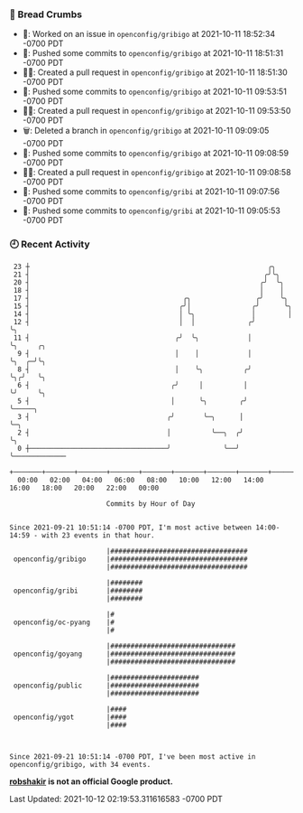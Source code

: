 ### 🍞 Bread Crumbs

 * 👀: Worked on an issue in `openconfig/gribigo` at 2021-10-11 18:52:34 -0700 PDT
 * 🚢: Pushed some commits to `openconfig/gribigo` at 2021-10-11 18:51:31 -0700 PDT
 * ✍🏼: Created a pull request in `openconfig/gribigo` at 2021-10-11 18:51:30 -0700 PDT
 * 🚢: Pushed some commits to `openconfig/gribigo` at 2021-10-11 09:53:51 -0700 PDT
 * ✍🏼: Created a pull request in `openconfig/gribigo` at 2021-10-11 09:53:50 -0700 PDT
 * 🗑: Deleted a branch in `openconfig/gribigo` at 2021-10-11 09:09:05 -0700 PDT
 * 🚢: Pushed some commits to `openconfig/gribigo` at 2021-10-11 09:08:59 -0700 PDT
 * ✍🏼: Created a pull request in `openconfig/gribigo` at 2021-10-11 09:08:58 -0700 PDT
 * 🚢: Pushed some commits to `openconfig/gribi` at 2021-10-11 09:07:56 -0700 PDT
 * 🚢: Pushed some commits to `openconfig/gribi` at 2021-10-11 09:05:53 -0700 PDT

### 🕘 Recent Activity
```
 23 ┼                                                           ╭╮
 21 ┤                                                          ╭╯╰╮
 20 ┤                                                         ╭╯  ╰╮
 18 ┤                                                         │    │
 17 ┤                                      ╭╮                ╭╯    ╰╮
 15 ┤                                     ╭╯│               ╭╯      ╰╮
 14 ┤                                     │ ╰╮              │        │
 12 ┤                                     │  │             ╭╯        ╰╮
 11 ┤                                    ╭╯  ╰╮            │          ╰╮     ╭╮
  9 ┤                                    │    │            │           ╰╮  ╭─╯╰╮
  8 ┤                                    │    ╰╮          ╭╯            ╰╮╭╯   ╰╮
  6 ┤                                   ╭╯     │          │              ╰╯     ╰╮
  5 ┤                                   │      ╰╮        ╭╯                      ╰─────╮
  3 ┤                                  ╭╯       ╰─╮      │                             ╰─╮
  2 ┤                                  │          ╰──╮  ╭╯                               ╰╮
  0 ┼──────────────────────────────────╯             ╰──╯                                 ╰─────────────
    +───────+───────+───────+───────+───────+───────+───────+───────+───────+───────+───────+───────+────
  00:00   02:00   04:00   06:00   08:00   10:00   12:00   14:00   16:00   18:00   20:00   22:00   00:00   

						Commits by Hour of Day


Since 2021-09-21 10:51:14 -0700 PDT, I'm most active between 14:00-14:59 - with 23 events in that hour.

```



```
                        |##################################
 openconfig/gribigo     |##################################
                        |##################################

                        |########
 openconfig/gribi       |########
                        |########

                        |#
 openconfig/oc-pyang    |#
                        |#

                        |###############################
 openconfig/goyang      |###############################
                        |###############################

                        |######################
 openconfig/public      |######################
                        |######################

                        |####
 openconfig/ygot        |####
                        |####



Since 2021-09-21 10:51:14 -0700 PDT, I've been most active in openconfig/gribigo, with 34 events.

```
**[robshakir](mailto:robjs@google.com) is not an official Google product.**  


Last Updated: 2021-10-12 02:19:53.311616583 -0700 PDT
